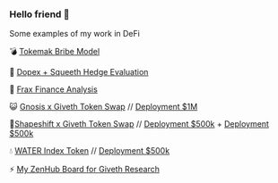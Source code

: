 ### Hello friend 👋

Some examples of my work in DeFi

💣 [Tokemak Bribe Model](https://docs.google.com/spreadsheets/d/1KlkVCGMezxip4xVzP1Yg8AcFm3bbBNF0/edit?usp=sharing&ouid=110869294818001235283&rtpof=true&sd=true)

👯 [Dopex + Squeeth Hedge Evaluation](https://drive.google.com/file/d/1zcztCqVfkT-chVZphWXQprQn3prCrV5F/view?usp=sharing)

🔮 [Frax Finance Analysis](https://docs.google.com/document/d/187S66DjdtEf760o6FZE86F27bP0bMRc3/edit?usp=sharing&ouid=110869294818001235283&rtpof=true&sd=true)

😺 [Gnosis x Giveth Token Swap](https://forum.gnosis.io/t/gip-41-should-gnosisdao-partner-with-giveth-to-increased-sustainable-liquidity/4942) // [Deployment $1M](https://blockscout.com/xdai/mainnet/tx/0xb339ca83cddfbf7dc291bfe5b84acb107a28b8883937d11aae405c585246f7bc)

🦊[Shapeshift x Giveth Token Swap](https://snapshot.org/#/shapeshiftdao.eth/proposal/0xebede5584ad8cd3ac25f6190c6707de9d730ce79a19ba9cdf30fae29f625030b) // [Deployment $500k](https://blockscout.com/xdai/mainnet/tx/0xcb69d2bebf45ae00d971319c5ff2759f562c998c04ffc8ec0175bf09c4f67d10/) + [Deployment $500k](https://blockscout.com/xdai/mainnet/tx/0x7df7d7214d17cfafed951a1f98d85c5ecdedd7c5ef1a8f63d00869bb34aa91e2/)

💧 [WATER Index Token](https://forum.giveth.io/t/water-a-new-paradigm-for-sustainable-liquidity/492) // [Deployment $500k](https://gnosis-safe.io/app/gno:0xb5F50e42aD28fB4BFc25b6B4c5a34AaD30649FC0/transactions/history)

⚡ [My ZenHub Board for Giveth Research](https://github.com/Giveth/GIVeconomy/labels#workspaces/all-devs-61644589b92edf0016f6999c/board?labels=research&repos=410473836)
